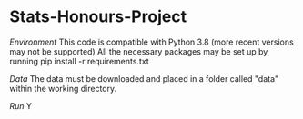 # Stats-Honours-Project

*Environment* 
This code is compatible with Python 3.8 (more recent versions may not be supported)
All the necessary packages may be set up by running pip install -r requirements.txt

*Data* 
The data must be downloaded and placed in a folder called "data" within the working directory.

*Run*
Y
